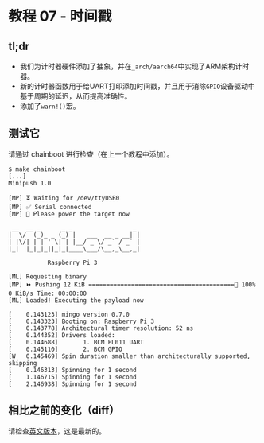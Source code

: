 # 教程 07 - 时间戳

## tl;dr

- 我们为计时器硬件添加了抽象，并在`_arch/aarch64`中实现了ARM架构计时器。
- 新的计时器函数用于给UART打印添加时间戳，并且用于消除`GPIO`设备驱动中基于周期的延迟，从而提高准确性。
- 添加了`warn!()`宏。

## 测试它

请通过 chainboot 进行检查（在上一个教程中添加）。
```console
$ make chainboot
[...]
Minipush 1.0

[MP] ⏳ Waiting for /dev/ttyUSB0
[MP] ✅ Serial connected
[MP] 🔌 Please power the target now

 __  __ _      _ _                 _
|  \/  (_)_ _ (_) |   ___  __ _ __| |
| |\/| | | ' \| | |__/ _ \/ _` / _` |
|_|  |_|_|_||_|_|____\___/\__,_\__,_|

           Raspberry Pi 3

[ML] Requesting binary
[MP] ⏩ Pushing 12 KiB =========================================🦀 100% 0 KiB/s Time: 00:00:00
[ML] Loaded! Executing the payload now

[    0.143123] mingo version 0.7.0
[    0.143323] Booting on: Raspberry Pi 3
[    0.143778] Architectural timer resolution: 52 ns
[    0.144352] Drivers loaded:
[    0.144688]       1. BCM PL011 UART
[    0.145110]       2. BCM GPIO
[W   0.145469] Spin duration smaller than architecturally supported, skipping
[    0.146313] Spinning for 1 second
[    1.146715] Spinning for 1 second
[    2.146938] Spinning for 1 second
```

## 相比之前的变化（diff）
请检查[英文版本](README.md#diff-to-previous)，这是最新的。
